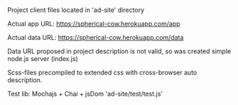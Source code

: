 #

Project client files located in 'ad-site' directory

Actual app URL:
https://spherical-cow.herokuapp.com/app

Actual data URL:
https://spherical-cow.herokuapp.com/data

Data URL proposed in project description is not valid, so was created simple node.js server (index.js)

Scss-files precompiled to extended css with cross-browser auto description.

Test lib: Mochajs + Chai + jsDom
'ad-site/test/test.js'
